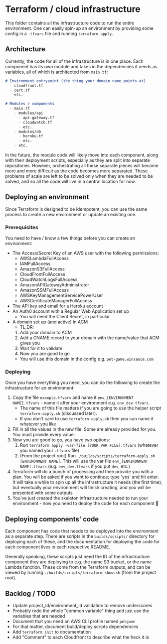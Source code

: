 # Terraform / cloud infrastructure

This folder contains all the infrastructure code to run the entire environment. One can easily spin-up an  environment by providing some config in a `.tfvars` file and running `terraform apply`.

## Architecture

Currently, the code for all of the infrastructure is in one place. Each component has its own module and takes in the dependencies it needs as variables, all of which is architected from `main.tf`:

```md
# Environment entrypoint (the thing your domain name points at)
  - cloudfront.tf
  - cert.tf
  - etc.

# Modules / components
  - main.tf
    - modules/api
      - api-gateway.tf
      - cloudwatch.tf
      - etc.
    - modules/db
      - heroku.tf
      - etc.
    - etc.
```

In the future, the module code will likely move into each component, along with their deployment scripts, especially as they are split into separate repositories. However, orchestrating all these separate pieces will become more and more difficult as the code becomes more separated. These problems of scale are left to be solved only when they are needed to be solved, and so all the code will live in a central location for now.

## Deploying an environment

Since Terraform is designed to be idempotent, you can use the same process to create a new environment or update an existing one.

### Prerequisites

You need to have / know a few things before you can create an environment:
  - The Access/Secret Key of an AWS user with the following permissions:
    - AWSLambdaFullAccess
    - IAMFullAccess
    - AmazonS3FullAccess
    - CloudFrontFullAccess
    - CloudWatchLogsFullAccess
    - AmazonAPIGatewayAdministrator
    - AmazonSSMFullAccess
    - AWSKeyManagementServicePowerUser
    - AWSCertificateManagerFullAccess
  - The API key and email for a Heroku account
  - An Auth0 account with a Regular Web Application set up
    - You will need the Client Secret, in particular
  - A domain set up (and active) in ACM
    - TL;DR:
    1. Add your domain to ACM
    1. Add a CNAME record to your domain with the name/value that ACM gives you
    1. Wait for it to validate
    1. Now you are good to go
    - You will use this domain in the config e.g. `pet-game.winsauce.com`

### Deploying

Once you have everything you need, you can do the following to create the infrastructure for an environment:

1. Copy the file `example.tfvars` and name it `env_[ENVIRONMENT NAME].tfvars` - name it after your environment e.g. `env_dev.tfvars`.
    - The name of this file matters if you are going to use the helper script `terraform-apply.sh` (discussed later).
    - If you don't care to use `terraform-apply.sh` then you can name it whatever you like
1. Fill in all the values in the new file. Some are already provided for you. You must provide every value.
1. Now you are good to go, you have two options:
    1. Run `terraform apply -var-file [YOUR VAR FILE].tfvars` (whatever you named your `.tfvars` file)
    1. (From the project root) Run `./builds/scripts/terraform-apply.sh [ENVIRONMENT NAME]`. This will use the var file `env_[ENVIRONMENT NAME].tfvars` (e.g. `env_dev.tfvars` if you put `dev`, etc.)
1. Terraform will do a bunch of processing and then provide you with a plan. You will be asked if you want to continue; type 'yes' and hit enter. It will take a while to spin up all the infrastructure it needs (the first time), but eventually your environment will finish creating, and you will be presented with some outputs
1. You've just created the skeleton infrastructure needed to run your environment - now you need to deploy the code for each component 🙂

## Deploying components' code

Each component has code that needs to be deployed into the environment as a separate step. There are scripts in the `builds/scripts/` directory for deploying each of these, and the documentation for deploying the code for each component lives in each respective README.

Generally speaking, these scripts just need the ID of the infrastructure component they are deploying to e.g. the name S3 bucket, or the name Lambda function. These come from the Terraform outputs, and can be viewed by running `./builds/scripts/terraform-show.sh` (from the project root).

## Backlog / TODO

  - Update project_id/environment_id validation to remove underscores
  - Probably redo the whole "common variable" thing and just use the variables that are needed
  - Document that you need an AWS CLI profile named `petgame`
  - For that matter, document build/deploy scripts dependencies
  - Add `terraform init` to documentation
  - Add "Comment" to each Cloudfront to describe what the heck it is